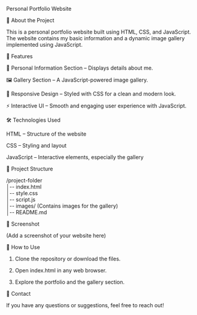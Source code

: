  Personal Portfolio Website

📝 About the Project

This is a personal portfolio website built using HTML, CSS, and JavaScript. The website contains my basic information and a dynamic image gallery implemented using JavaScript.

🚀 Features

📌 Personal Information Section – Displays details about me.

🖼️ Gallery Section – A JavaScript-powered image gallery.

🎨 Responsive Design – Styled with CSS for a clean and modern look.

⚡ Interactive UI – Smooth and engaging user experience with JavaScript.


🛠️ Technologies Used

HTML – Structure of the website

CSS – Styling and layout

JavaScript – Interactive elements, especially the gallery


📂 Project Structure

/project-folder  
│-- index.html  
│-- style.css  
│-- script.js  
│-- images/ (Contains images for the gallery)  
│-- README.md

📸 Screenshot

(Add a screenshot of your website here)

📜 How to Use

1. Clone the repository or download the files.


2. Open index.html in any web browser.


3. Explore the portfolio and the gallery section.



📧 Contact

If you have any questions or suggestions, feel free to reach out!
